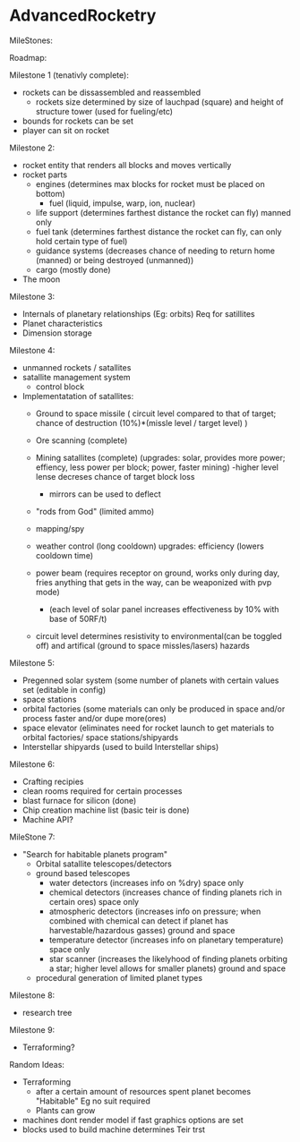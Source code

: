 # AdvancedRocketry

MileStones:


Roadmap:

Milestone 1 (tenativly complete):
- rockets can be dissassembled and reassembled
	- rockets size determined by size of lauchpad (square) and height of structure tower (used for fueling/etc)
- bounds for rockets can be set
- player can sit on rocket

Milestone 2:
- rocket entity that renders all blocks and moves vertically
- rocket parts
	- engines (determines max blocks for rocket must be placed on bottom)
		- fuel (liquid, impulse, warp,  ion, nuclear)
	- life support (determines farthest distance the rocket can fly) manned only
	- fuel tank (determines farthest distance the rocket can fly, can only hold certain type of fuel)
	- guidance systems (decreases chance of needing to return home (manned) or being destroyed (unmanned))
	- cargo (mostly done)
- The moon

Milestone 3:
- Internals of planetary relationships (Eg: orbits) Req for satillites
- Planet characteristics
- Dimension storage

Milestone 4:
- unmanned rockets / satallites
- satallite management system
	- control block
- Implementatation of satallites:
	- Ground to space missile ( circuit level compared to that of target; chance of destruction (10%)*(missle level / target level) )
	- Ore scanning (complete)
	- Mining satallites (complete) (upgrades: solar, provides more power; effiency, less power per block; power, faster mining)
		-higher level lense decreses chance of target block loss
		- mirrors can be used to deflect
	- "rods from God" (limited ammo)
	- mapping/spy
	- weather control (long cooldown) upgrades: efficiency (lowers cooldown time)
	- power beam (requires receptor on ground, works only during day, fries anything that gets in the way, can be weaponized with pvp mode)
		- (each level of solar panel increases effectiveness by 10% with base of 50RF/t)
		
	- circuit level determines resistivity to environmental(can be toggled off) and artifical (ground to space missles/lasers) hazards

Milestone 5:
- Pregenned solar system (some number of planets with certain values set (editable in config)
- space stations
- orbital factories (some materials can only be produced in space and/or process faster and/or dupe more(ores)
- space elevator (eliminates need for rocket launch to get materials to orbital factories/ space stations/shipyards
- Interstellar shipyards (used to build Interstellar ships)

Milestone 6:
- Crafting recipies
- clean rooms required for certain processes
- blast furnace for silicon (done)
- Chip creation machine list (basic teir is done)
- Machine API?

MileStone 7:
- "Search for habitable planets program"
	- Orbital satallite telescopes/detectors
	- ground based telescopes
		- water detectors (increases info on %dry) space only
		- chemical detectors (increases chance of finding planets rich in certain ores) space only
		- atmospheric detectors (increases info on pressure; when combined with chemical can detect if planet has harvestable/hazardous gasses) ground and space
		- temperature detector (increases info on planetary temperature) space only
		- star scanner (increases the likelyhood of finding planets orbiting a star; higher level allows for smaller planets) ground and space
	- procedural generation of limited planet types

Milestone 8:
- research tree

Milestone 9:
- Terraforming?

Random Ideas:
- Terraforming
	- after a certain amount of resources spent planet becomes "Habitable" Eg no suit required
	- Plants can grow
- machines dont render model if fast graphics options are set
- blocks used to build machine determines Teir trst